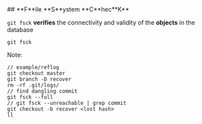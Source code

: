 <div class="title-icon" style="background-image: url(/course/assets/icons/verified.svg)"></div>
## **F**ile **S**ystem **C**hec**K**

``git fsck``<!-- .element: class="code-highlight"-->  **verifies** the connectivity and validity of the **objects** in the database

```
git fsck
```

Note:
```
// example/reflog
git checkout master
git branch -D recover
rm -rf .git/logs/
// find dangling commit
git fsck --full
// git fsck --unreachable | grep commit
git checkout -b recover <lost hash>
ll
```
